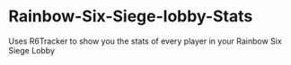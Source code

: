 # Rainbow-Six-Siege-lobby-Stats
Uses R6Tracker to show you the stats of every player in your Rainbow Six Siege Lobby
